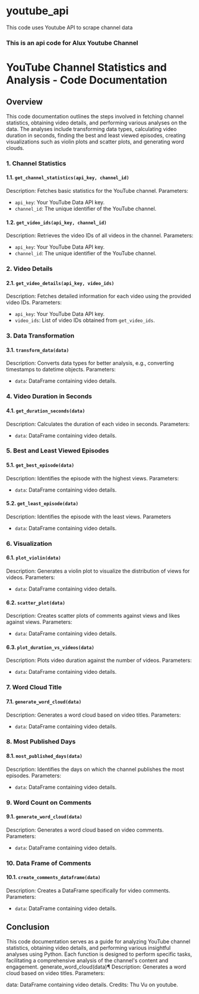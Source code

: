# youtube_api
This code uses Youtube API to scrape channel data 


### This is an api code for Alux Youtube Channel
# YouTube Channel Statistics and Analysis - Code Documentation

## Overview

This code documentation outlines the steps involved in fetching channel statistics, obtaining video details, and performing various analyses on the data. The analyses include transforming data types, calculating video duration in seconds, finding the best and least viewed episodes, creating visualizations such as violin plots and scatter plots, and generating word clouds.

### 1. Channel Statistics

#### 1.1. `get_channel_statistics(api_key, channel_id)`
Description:
Fetches basic statistics for the YouTube channel.
Parameters:
- `api_key`: Your YouTube Data API key.
- `channel_id`: The unique identifier of the YouTube channel.

#### 1.2. `get_video_ids(api_key, channel_id)`

Description:
Retrieves the video IDs of all videos in the channel.
Parameters:
- `api_key`: Your YouTube Data API key.
- `channel_id`: The unique identifier of the YouTube channel.

### 2. Video Details
#### 2.1. `get_video_details(api_key, video_ids)`

Description:
Fetches detailed information for each video using the provided video IDs.
Parameters:
- `api_key`: Your YouTube Data API key.
- `video_ids`: List of video IDs obtained from `get_video_ids`.

### 3. Data Transformation
#### 3.1. `transform_data(data)`
Description:
Converts data types for better analysis, e.g., converting timestamps to datetime objects.
Parameters:
- `data`: DataFrame containing video details.

### 4. Video Duration in Seconds
#### 4.1. `get_duration_seconds(data)`
Description:
Calculates the duration of each video in seconds.
Parameters:
- `data`: DataFrame containing video details.

### 5. Best and Least Viewed Episodes
#### 5.1. `get_best_episode(data)`
Description:
Identifies the episode with the highest views.
Parameters:
- `data`: DataFrame containing video details.

#### 5.2. `get_least_episode(data)`
Description:
Identifies the episode with the least views.
Parameters
- `data`: DataFrame containing video details.

### 6. Visualization
#### 6.1. `plot_violin(data)`
Description:
Generates a violin plot to visualize the distribution of views for videos.
Parameters:
- `data`: DataFrame containing video details.

#### 6.2. `scatter_plot(data)`
Description:
Creates scatter plots of comments against views and likes against views.
Parameters:
- `data`: DataFrame containing video details.
#### 6.3. `plot_duration_vs_videos(data)`
Description:
Plots video duration against the number of videos.
Parameters:
- `data`: DataFrame containing video details.

### 7. Word Cloud Title
#### 7.1. `generate_word_cloud(data)`
Description:
Generates a word cloud based on video titles.
Parameters:
- `data`: DataFrame containing video details.

### 8. Most Published Days
#### 8.1. `most_published_days(data)`
Description:
Identifies the days on which the channel publishes the most episodes.
Parameters:
- `data`: DataFrame containing video details.

### 9. Word Count on Comments
#### 9.1. `generate_word_cloud(data)`
Description:
Generates a word cloud based on video comments.
Parameters:
- `data`: DataFrame containing video details.

### 10. Data Frame of Comments

#### 10.1. `create_comments_dataframe(data)`
Description:
Creates a DataFrame specifically for video comments.
Parameters:
- `data`: DataFrame containing video details.

## Conclusion

This code documentation serves as a guide for analyzing YouTube channel statistics, obtaining video details, and performing various insightful analyses using Python. Each function is designed to perform specific tasks, facilitating a comprehensive analysis of the channel's content and engagement.
generate_word_cloud(data)¶
Description: Generates a word cloud based on video titles. Parameters:

data: DataFrame containing video details.
Credits: Thu Vu on youtube.
